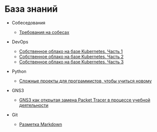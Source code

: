 # База знаний


* Собеседования
    * [Требования на собесах](/knowledge-base/Собеседования/Требования%20на%20собесах)

* DevOps
    * [Собственное облако на базе Kubernetes. Часть 1](/knowledge-base/DevOps/Собственное%20облако%20на%20базе%20Kubernetes.%20Часть%201)
    * [Собственное облако на базе Kubernetes. Часть 2](/knowledge-base/DevOps/Собственное%20облако%20на%20базе%20Kubernetes.%20Часть%202)
    * [Собственное облако на базе Kubernetes. Часть 3](/knowledge-base/DevOps/Собственное%20облако%20на%20базе%20Kubernetes.%20Часть%203)

* Python
    * [Сложные проекты для программистов, чтобы учиться новому](/knowledge-base/Python/Сложные%20проекты%20для%20программистов,%20чтобы%20учиться%20новому)

* GNS3
    * [GNS3 как открытая замена Packet Tracer в процессе учебной деятельности](/knowledge-base/GNS3/GNS3%20как%20открытая%20замена%20Packet%20Tracer%20в%20процессе%20учебной%20деятельности)

* Git
    * [Разметка Markdown](/knowledge-base/Разметка%20Markdown)
